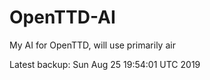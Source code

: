 # OpenTTD-AI
My AI for OpenTTD, will use primarily air

Latest backup: Sun Aug 25 19:54:01 UTC 2019
